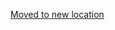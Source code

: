 [Moved to new location](https://github.com/DataTalksClub/machine-learning-zoomcamp/blob/master/05-deployment/01-intro.md)